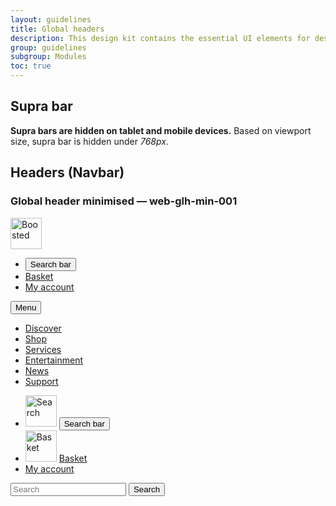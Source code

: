```yaml
---
layout: guidelines
title: Global headers
description: This design kit contains the essential UI elements for designing, prototyping and building Orange products and services on the web.
group: guidelines
subgroup: Modules
toc: true
---
```


<main>
  <div class="container">
    <h2 id="suprabar">Supra bar</h2>
    <p>
      <strong>Supra bars are hidden on tablet and mobile devices.</strong>
      Based on viewport size, supra bar is hidden under <var>768px</var>.
    </p>
  </div>
  <div class="container">
    <h2 id="navbar" class="mt-5">Headers (Navbar)</h2>
  </div>
  <div class="container">
    <h3 class="mt-5 h5">Global header minimised — <a id="web-glh-min-001" class="ui-kit-id">web-glh-min-001</a></h3>
  </div>
  <nav class="navbar navbar-dark bg-dark navbar-expand-md" role="navigation">
    <div class="container-lg">
      <a class="navbar-brand" href="#">
        <img src="/docs/5.0/assets/brand/orange-logo.svg" width="50" height="50" role="img" alt="Boosted" loading="lazy">
      </a>
      <ul class="navbar-nav d-md-none flex-row ml-auto">
        <li class="nav-item">
          <button type="button" class="nav-link btn btn-icon nav-icon svg-search collapsed" data-toggle="collapse" data-target="#search-2" aria-expanded="false" aria-controls="search-2">
          <span class="visually-hidden">Search bar</span>
          </button>
        </li>
        <li class="nav-item">
          <a href="#" class="nav-link nav-icon svg-buy">
          <span class="visually-hidden">Basket</span>
          </a>
        </li>
        <li class="nav-item">
          <a href="#" class="nav-link nav-icon svg-avatar">
          <span class="visually-hidden">My account</span>
          </a>
        </li>
      </ul>
      <button class="navbar-toggler d-md-none collapsed" type="button" data-toggle="collapse" data-target="#collapsing-navbar13" aria-controls="collapsing-navbar13" aria-expanded="false" aria-label="Toggle navigation">
      <span aria-hidden="true" class="navbar-toggler-icon"></span>
      <span aria-hidden="true" class="font-weight-bold pl-1">Menu</span>
      </button>
      <div class="mega-menu navbar-collapse collapse bg-dark" id="collapsing-navbar13" style="height: auto;">
        <ul class="navbar-nav">
          <li class="nav-item"><a class="nav-link active" href="#">Discover</a></li>
          <li class="nav-item"><a class="nav-link" href="#">Shop</a></li>
          <li class="nav-item"><a class="nav-link" href="#">Services</a></li>
          <li class="nav-item"><a class="nav-link" href="#">Entertainment</a></li>
          <li class="nav-item"><a class="nav-link" href="#">News</a></li>
          <li class="nav-item"><a class="nav-link" href="#">Support</a></li>
        </ul>
      </div>
      <ul class="navbar-nav d-none d-md-flex">
        <li class="nav-item">
          <img src="/docs/5.0/assets/img/boosted-search.svg" width="50" height="50" role="img" alt="Search" loading="lazy">
          <button type="button" class="nav-link btn btn-icon nav-icon svg-search collapsed" data-toggle="collapse" data-target="#search-2" aria-expanded="false" aria-controls="search-2">
          <span class="visually-hidden">Search bar</span>
          </button>
        </li>
        <li class="nav-item">
          <img src="/docs/5.0/assets/img/boosted-buy.svg" width="50" height="50" role="img" alt="Basket" loading="lazy">
          <a href="#" class="nav-link nav-icon svg-buy">
          <span class="visually-hidden">Basket</span>
          </a>
        </li>
        <li class="nav-item">
          <a href="#" class="nav-link nav-icon svg-avatar">
          <span class="visually-hidden">My account</span>
          </a>
        </li>
      </ul>
    </div>
  </nav>
  <div class="collapse bg-dark" id="search-2">
    <form class="container-lg d-flex py-3" role="search">
      <input type="search" class="form-control form-control-lg bg-dark" placeholder="Search" aria-label="Search">
      <button class="btn btn-inverse btn-secondary btn-lg" type="submit">Search</button>
    </form>
  </div>
</main>